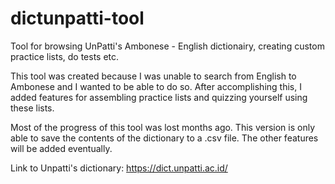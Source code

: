 # dictunpatti-tool
Tool for browsing UnPatti's Ambonese - English dictionairy, creating custom practice lists, do tests etc.

This tool was created because I was unable to search from English to Ambonese and I wanted to be able to do so. After accomplishing this, I added features for assembling practice lists and quizzing yourself using these lists.

Most of the progress of this tool was lost months ago. This version is only able to save the contents of the dictionary to a .csv file. The other features will be added eventually.

Link to Unpatti's dictionary: https://dict.unpatti.ac.id/
